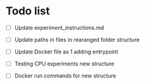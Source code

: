# Todo list
- [ ] Update experiment_instructions.md
- [ ] Update paths in files in rearanged folder structure
- [ ] Update Docker file as 1 adding entrypoint 
- [ ] Testing CPU experiments new structure
- [ ] Docker run commands for new structure



